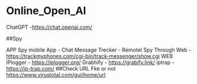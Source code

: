 # Online_Open_AI
ChatGPT -https://chat.openai.com/


##Spy

APP
    Spy mobile App - Chat Message Trecker - Remotel
    Spy Through Web - https://trackmyphones.com/cgi-bin/track-messenger/show.cgi
WEB 
    IPlogger - https://iplogger.org/
    Grabhify - https://grabify.link/
    iptrap - https://ip-trap.com/
##Check URL Fke or not
     https://www.virustotal.com/gui/home/url
     
    
    
